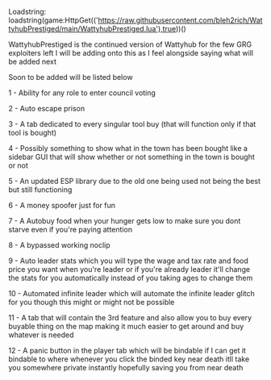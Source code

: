 Loadstring: loadstring(game:HttpGet(('https://raw.githubusercontent.com/bleh2rich/WattyhubPrestiged/main/WattyhubPrestiged.lua'),true))()

WattyhubPrestiged is the continued version of Wattyhub for the few GRG exploiters left I will be adding onto this as I feel alongside saying what will be added next

Soon to be added will be listed below

1 - Ability for any role to enter council voting


2 - Auto escape prison


3 - A tab dedicated to every singular tool buy (that will function only if that tool is bought)


4 - Possibly something to show what in the town has been bought like a sidebar GUI that will show whether or not something in the town is bought or not


5 - An updated ESP library due to the old one being used not being the best but still functioning


6 - A money spoofer just for fun


7 - A Autobuy food when your hunger gets low to make sure you dont starve even if you're paying attention


8 - A bypassed working noclip


9 - Auto leader stats which you will type the wage and tax rate and food price you want when you're leader or if you're already leader it'll change the stats for you automatically instead of you taking ages to change them


10 - Automated infinite leader which will automate the infinite leader glitch for you though this might or might not be possible


11 - A tab that will contain the 3rd feature and also allow you to buy every buyable thing on the map making it much easier to get around and buy whatever is needed


12 - A panic button in the player tab which will be bindable if I can get it bindable to where whenever you click the binded key near death itll take you somewhere private instantly hopefully saving you from near death
